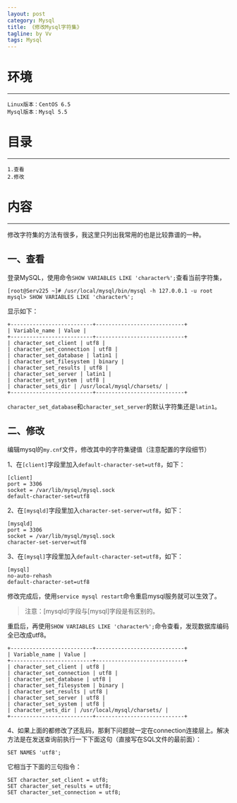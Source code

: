 ```yaml
---
layout: post
category: Mysql
title: 《修改Mysql字符集》
tagline: by Vv
tags: Mysql
---
```


# 环境 #
***
	Linux版本：CentOS 6.5
	Mysql版本：Mysql 5.5

# 目录 #
***
	1.查看
	2.修改

# 内容 #

***

修改字符集的方法有很多，我这里只列出我常用的也是比较靠谱的一种。

## 一、查看 ##
	
登录MySQL，使用命令`SHOW VARIABLES LIKE 'character%';`查看当前字符集，
	
	[root@Serv225 ~]# /usr/local/mysql/bin/mysql -h 127.0.0.1 -u root
	mysql> SHOW VARIABLES LIKE 'character%';
显示如下：

    +--------------------------+----------------------------+
    | Variable_name | Value |
    +--------------------------+----------------------------+
    | character_set_client | utf8 |
    | character_set_connection | utf8 |
    | character_set_database | latin1 |
    | character_set_filesystem | binary |
    | character_set_results | utf8 |
    | character_set_server | latin1 |
    | character_set_system | utf8 |
    | character_sets_dir | /usr/local/mysql/charsets/ |
    +--------------------------+----------------------------+

`character_set_database`和`character_set_server`的默认字符集还是`latin1`。

## 二、修改 ##

编辑mysql的`my.cnf`文件，修改其中的字符集键值（注意配置的字段细节）

1、在`[client]`字段里加入`default-character-set=utf8`，如下：

    [client]
    port = 3306
    socket = /var/lib/mysql/mysql.sock
    default-character-set=utf8

2、在`[mysqld]`字段里加入`character-set-server=utf8`，如下：

    [mysqld]
    port = 3306
    socket = /var/lib/mysql/mysql.sock
    character-set-server=utf8

3、在`[mysql]`字段里加入`default-character-set=utf8`，如下：

    [mysql]
    no-auto-rehash
    default-character-set=utf8

修改完成后，使用`service mysql restart`命令重启mysql服务就可以生效了。

> 注意：[mysqld]字段与[mysql]字段是有区别的。

重启后，再使用`SHOW VARIABLES LIKE 'character%';`命令查看，发现数据库编码全已改成utf8。



    +--------------------------+----------------------------+
    | Variable_name | Value |
    +--------------------------+----------------------------+
    | character_set_client | utf8 |
    | character_set_connection | utf8 |
    | character_set_database | utf8 |
    | character_set_filesystem | binary |
    | character_set_results | utf8 |
    | character_set_server | utf8 |
    | character_set_system | utf8 |
    | character_sets_dir | /usr/local/mysql/charsets/ |
    +--------------------------+----------------------------+


4、如果上面的都修改了还乱码，那剩下问题就一定在connection连接层上。解决方法是在发送查询前执行一下下面这句（直接写在SQL文件的最前面）：
	
	SET NAMES 'utf8';

它相当于下面的三句指令：

    SET character_set_client = utf8;
    SET character_set_results = utf8;
    SET character_set_connection = utf8;

